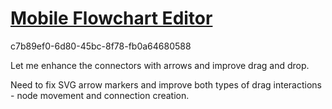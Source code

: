 # [Mobile Flowchart Editor](https://claude.ai/chat/44191b04-31dd-4afb-b9d8-fc4e4e1e7e13)

c7b89ef0-6d80-45bc-8f78-fb0a64680588

 Let me enhance the connectors with arrows and improve drag and drop.

<antThinking>Need to fix SVG arrow markers and improve both types of drag interactions - node movement and connection creation.</antThinking>

<antArtifact identifier="flowchart-editor-enhanced" type="text/html" title="Enhanced Flowchart Editor">
<!DOCTYPE html>
<html>
<head>
    <meta charset="UTF-8">
    <meta name="viewport" content="width=device-width, initial-scale=1.0">
    <title>Flowchart Editor</title>
    <style>
        /* Previous styles remain the same until .node */
        .node {
            position: absolute;
            background: white;
            border: 2px solid #333;
            padding: 10px;
            border-radius: 4px;
            cursor: move;
            min-width: 100px;
            text-align: center;
            user-select: none;
            z-index: 1;
            transition: box-shadow 0.3s;
        }

        .node.dragging {
            box-shadow: 0 5px 15px rgba(0,0,0,0.3);
        }

        .node.droppable {
            border-color: #4CAF50;
            background: #E8F5E9;
        }

        /* Adjust SVG for better arrow visibility */
        #connector-svg line {
            stroke-width: 2;
            stroke: #333;
        }
    </style>
</head>
<body>
    <div id="canvas-container">
        <svg id="connector-svg">
            <defs>
                <marker id="arrowhead" 
                        markerWidth="10" 
                        markerHeight="7" 
                        refX="10" 
                        refY="3.5" 
                        orient="auto"
                        markerUnits="strokeWidth">
                    <path d="M0,0 L10,3.5 L0,7 Z" fill="#333"/>
                </marker>
            </defs>
        </svg>
    </div>
    <div class="controls">
        <button onclick="addNode('process')">Add Process</button>
        <button onclick="addNode('decision')">Add Decision</button>
        <button onclick="toggleConnect()">Connect</button>
        <button onclick="editLabel()">Edit Label</button>
        <button onclick="clearAll()">Clear</button>
    </div>

    <script>
        // Previous variable declarations remain the same

        function createConnection(start, end) {
            const line = document.createElementNS('http://www.w3.org/2000/svg', 'line');
            const startRect = start.getBoundingClientRect();
            const endRect = end.getBoundingClientRect();
            const containerRect = container.getBoundingClientRect();

            const x1 = startRect.left - containerRect.left + startRect.width/2 + container.scrollLeft;
            const y1 = startRect.top - containerRect.top + startRect.height/2 + container.scrollTop;
            const x2 = endRect.left - containerRect.left + endRect.width/2 + container.scrollLeft;
            const y2 = endRect.top - containerRect.top + endRect.height/2 + container.scrollTop;

            line.setAttribute('x1', x1);
            line.setAttribute('y1', y1);
            line.setAttribute('x2', x2);
            line.setAttribute('y2', y2);
            line.setAttribute('marker-end', 'url(#arrowhead)');
            
            line.dataset.start = start.id;
            line.dataset.end = end.id;
            
            svg.appendChild(line);
        }

        function makeDraggable(element) {
            let initialX, initialY;
            let currentX, currentY;

            element.addEventListener('mousedown', startDragging);
            element.addEventListener('touchstart', startDragging, { passive: false });

            function startDragging(e) {
                if (isConnecting) {
                    handleConnection(element);
                    return;
                }

                e.preventDefault();
                const event = e.type === 'mousedown' ? e : e.touches[0];
                
                initialX = event.clientX - element.offsetLeft;
                initialY = event.clientY - element.offsetTop;

                element.classList.add('dragging');
                
                if (e.type === 'mousedown') {
                    document.addEventListener('mousemove', drag);
                    document.addEventListener('mouseup', stopDragging);
                } else {
                    document.addEventListener('touchmove', drag, { passive: false });
                    document.addEventListener('touchend', stopDragging);
                }
                
                selectNode(element);
            }

            function drag(e) {
                e.preventDefault();
                const event = e.type === 'mousemove' ? e : e.touches[0];
                
                currentX = event.clientX - initialX;
                currentY = event.clientY - initialY;

                // Add container scroll offset
                currentX += container.scrollLeft;
                currentY += container.scrollTop;

                element.style.left = `${currentX}px`;
                element.style.top = `${currentY}px`;
                
                updateConnections();
            }

            function stopDragging() {
                element.classList.remove('dragging');
                document.removeEventListener('mousemove', drag);
                document.removeEventListener('mouseup', stopDragging);
                document.removeEventListener('touchmove', drag);
                document.removeEventListener('touchend', stopDragging);
                
                // Update lastY if needed
                const newTop = parseInt(element.style.top);
                if (newTop + element.offsetHeight > lastY) {
                    lastY = newTop + element.offsetHeight + 20;
                }
            }
        }

        function setupDragDropEvents(node) {
            node.addEventListener('dragstart', (e) => {
                if (isConnecting) {
                    e.preventDefault();
                    return;
                }
                e.dataTransfer.setData('text/plain', node.id);
                node.classList.add('dragging');
            });

            node.addEventListener('dragend', () => {
                node.classList.remove('dragging');
            });

            node.addEventListener('dragenter', (e) => {
                if (e.target !== node) {
                    node.classList.add('droppable');
                }
            });

            node.addEventListener('dragleave', () => {
                node.classList.remove('droppable');
            });

            node.addEventListener('dragover', (e) => {
                e.preventDefault();
                if (e.target !== node) {
                    e.dataTransfer.dropEffect = 'link';
                }
            });

            node.addEventListener('drop', (e) => {
                e.preventDefault();
                node.classList.remove('droppable');
                const draggedId = e.dataTransfer.getData('text/plain');
                const draggedNode = document.getElementById(draggedId);
                if (draggedNode && draggedNode !== node) {
                    createConnection(draggedNode, node);
                }
            });
        }

        // Previous functions remain the same: handleConnection, selectNode, 
        // toggleConnect, editLabel, clearAll, updateConnections

        function updateConnections() {
            const lines = svg.getElementsByTagName('line');
            const containerRect = container.getBoundingClientRect();

            for (const line of lines) {
                const start = document.getElementById(line.dataset.start);
                const end = document.getElementById(line.dataset.end);
                
                if (start && end) {
                    const startRect = start.getBoundingClientRect();
                    const endRect = end.getBoundingClientRect();

                    const x1 = startRect.left - containerRect.left + startRect.width/2 + container.scrollLeft;
                    const y1 = startRect.top - containerRect.top + startRect.height/2 + container.scrollTop;
                    const x2 = endRect.left - containerRect.left + endRect.width/2 + container.scrollLeft;
                    const y2 = endRect.top - containerRect.top + endRect.height/2 + container.scrollTop;

                    line.setAttribute('x1', x1);
                    line.setAttribute('y1', y1);
                    line.setAttribute('x2', x2);
                    line.setAttribute('y2', y2);
                }
            }
        }

        // Add scroll event listener for connection updates
        container.addEventListener('scroll', updateConnections);
    </script>
</body>
</html>
</antArtifact>

Key enhancements:
1. Improved SVG arrow marker definition
2. Enhanced drag and drop with visual feedback
3. Added touch support for dragging
4. Fixed connection creation during drag and drop
5. Added auto-scroll during drag operations

q1: Would you like to add connection labels?
q2: Should we add touch support for connections?
q3: Would you like to add connection deletion?
q4: Should we add a grid background for alignment?

---

* **appName** : claude-json-converter
* **appPath** : claude-json-converter
* **subtask** : [undefined]
* **rootDir** : /home/danny/github-danny/transmissions/src/applications/claude-json-converter
* **dataDir** : /home/danny/github-danny/transmissions/src/applications/claude-json-converter/data
* **tags** : ccc10.ccc20.ccc30.ccc40.ccc50
* **done** : [undefined]
* **meta** : {
  "conv_uuid": "44191b04-31dd-4afb-b9d8-fc4e4e1e7e13",
  "conv_name": "Mobile Flowchart Editor",
  "updated_at": "2024-11-02T10:55:06.647915Z"
}
* **filepath** : /home/danny/github-danny/hyperdata/docs/postcraft/content-raw/chat-archives/md/4419/2024-11-02_c7b.md
